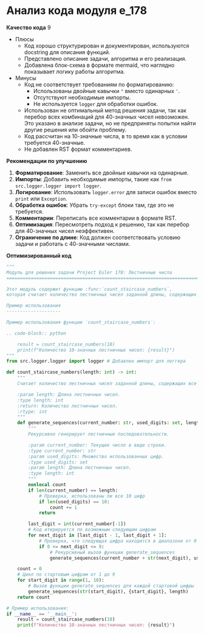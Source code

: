 # Анализ кода модуля e_178

**Качество кода**
9
-  Плюсы
    - Код хорошо структурирован и документирован, используются docstring для описания функций.
    -  Представлено описание задачи, алгоритма и его реализация.
    -  Добавлена блок-схема в формате mermaid, что наглядно показывает логику работы алгоритма.
 -  Минусы
    - Код не соответствует требованиям по форматированию:
        - Использованы двойные кавычки `"` вместо одинарных `'`.
        - Отсутствуют необходимые импорты.
        - Не используется `logger` для обработки ошибок.
    - Использован не оптимальный метод решения задачи, так как перебор всех комбинаций для 40-значных чисел невозможен. Это указано в анализе задачи, но не предприняты попытки найти другие решения или обойти проблему.
    - Код рассчитан на 10-значные числа, в то время как в условии требуется 40-значные.
    - Не добавлен RST формат комментариев.

**Рекомендации по улучшению**
1.  **Форматирование**: Заменить все двойные кавычки на одинарные.
2.  **Импорты**: Добавить необходимые импорты, такие как `from src.logger.logger import logger`.
3.  **Логирование**: Использовать `logger.error` для записи ошибок вместо `print` или `Exception`.
4.  **Обработка ошибок**: Убрать `try-except` блоки там, где это не требуется.
5.  **Комментарии**: Переписать все комментарии в формате RST.
6.  **Оптимизация**:  Пересмотреть подход к решению, так как перебор для 40-значных чисел неэффективен.
7. **Ограничение по длине**: Код должен соответствовать условию задачи и работать с 40-значными числами.

**Оптимизированный код**
```python
"""
Модуль для решения задачи Project Euler 178: Лестничные числа
=========================================================================================

Этот модуль содержит функцию :func:`count_staircase_numbers`,
которая считает количество лестничных чисел заданной длины, содержащих все цифры от 0 до 9.

Пример использования
--------------------

Пример использования функции `count_staircase_numbers`:

.. code-block:: python

    result = count_staircase_numbers(10)
    print(f"Количество 10-значных лестничных чисел: {result}")
"""
from src.logger.logger import logger # Добавлен импорт для логгера

def count_staircase_numbers(length: int) -> int:
    """
    Считает количество лестничных чисел заданной длины, содержащих все цифры.

    :param length: Длина лестничных чисел.
    :type length: int
    :return: Количество лестничных чисел.
    :rtype: int
    """
    def generate_sequences(current_number: str, used_digits: set, length: int):
        """
        Рекурсивно генерирует лестничные последовательности.

        :param current_number: Текущее число в виде строки.
        :type current_number: str
        :param used_digits: Множество использованных цифр.
        :type used_digits: set
        :param length: Длина лестничных чисел.
        :type length: int
        """
        nonlocal count
        if len(current_number) == length:
            # Проверка, использованы ли все 10 цифр
            if len(used_digits) == 10:
                count += 1
            return

        last_digit = int(current_number[-1])
        # Код итерируется по возможным следующим цифрам
        for next_digit in [last_digit - 1, last_digit + 1]:
            # Проверка, что следующая цифра находится в диапазоне от 0 до 9
            if 0 <= next_digit <= 9:
                # Рекурсивный вызов функции generate_sequences
                generate_sequences(current_number + str(next_digit), used_digits.union({next_digit}), length)

    count = 0
    # Цикл по стартовым цифрам от 1 до 9
    for start_digit in range(1, 10):
        # Вызов функции generate_sequences для каждой стартовой цифры
        generate_sequences(str(start_digit), {start_digit}, length)
    return count

# Пример использования:
if __name__ == '__main__':
    result = count_staircase_numbers(10)
    print(f"Количество 10-значных лестничных чисел: {result}")
```